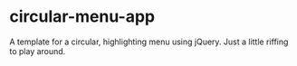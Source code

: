 # circular-menu-app

A template for a circular, highlighting menu using jQuery. Just a little riffing to play around.
